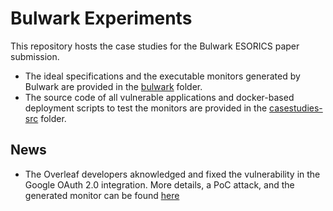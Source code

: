 # Bulwark Experiments

This repository hosts the case studies for the Bulwark ESORICS paper submission.
- The ideal specifications and the executable monitors generated by Bulwark are provided in the [bulwark](./bulwark) folder.
- The source code of all vulnerable applications and docker-based deployment scripts to test the monitors are provided in the [casestudies-src](./casestudies-src) folder.

## News

- The Overleaf developers aknowledged and fixed the vulnerability in the Google OAuth 2.0 integration. More details, a PoC attack, and the generated monitor can be found [here](./casestudies-src/overleaf)
